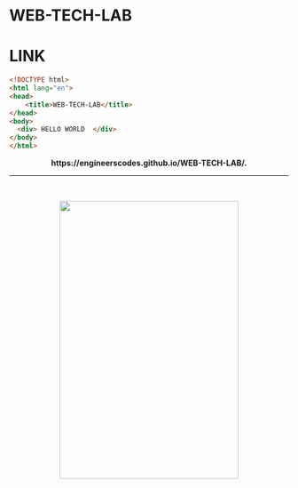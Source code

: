 # WEB-TECH-LAB
# LINK 

```html
<!DOCTYPE html>
<html lang="en">
<head>
	<title>WEB-TECH-LAB</title>
</head>
<body>
  <div> HELLO WORLD  </div>
</body>
</html>
```



<p align="center">
  <b>https://engineerscodes.github.io/WEB-TECH-LAB/. </b>
  <hr>
  </br>
  </p>
  
  
  <p align="center">
 <img src="https://media.gcflearnfree.org/content/55e0730c7dd48174331f5164_01_17_2014/whatisacomputer_mac.jpg" width="80%" height="500px">
 
 </p>
